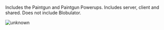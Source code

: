 Includes the Paintgun and Paintgun Powerups. Includes server, client and shared. 
Does not include Blobulator.

![unknown](https://user-images.githubusercontent.com/75037904/177161275-a3f6f1c9-d11a-464e-8d52-a23d370e74db.png)
